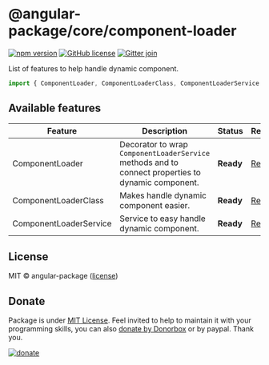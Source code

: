 # @angular-package/core/component-loader

[![npm version](https://badge.fury.io/js/%40angular-package%2Fcore.svg)](https://badge.fury.io/js/%40angular-package%2Fcore)
[![GitHub license](https://img.shields.io/github/license/angular-package/angular-package.svg)](https://github.com/angular-package/angular-package/blob/master/LICENSE)
[![Gitter join](https://img.shields.io/gitter/room/nwjs/nw.js.svg)](https://gitter.im/angularpackage/core)

List of features to help handle dynamic component.

```typescript
import { ComponentLoader, ComponentLoaderClass, ComponentLoaderService } from '@angular-package/core/component-loader';
```

## Available features

| Feature | Description | Status | Readme |
|---------|-------------|--------|--------|
| ComponentLoader | Decorator to wrap `ComponentLoaderService` methods and to connect properties to dynamic component. | **Ready** | [Readme][0]  |
| ComponentLoaderClass | Makes handle dynamic component easier. | **Ready**  | [Readme][1]  |
| ComponentLoaderService | Service to easy handle dynamic component. | **Ready**  | [Readme][2]  |

[0]: https://github.com/angular-package/angular-package/tree/master/packages/core/packages/component-loader/ComponentLoader.md
[1]: https://github.com/angular-package/angular-package/tree/master/packages/core/packages/component-loader/ComponentLoaderClass.md
[2]: https://github.com/angular-package/angular-package/tree/master/packages/core/packages/component-loader/ComponentLoaderService.md

## License

MIT © angular-package ([license][432])

## Donate

Package is under [MIT License][432]. Feel invited to help to maintain it with your programming skills, you can also [donate by Donorbox][27] or by paypal. Thank you.

[![donate](https://www.paypalobjects.com/en_US/i/btn/btn_donateCC_LG.gif)][127]

[27]: https://donorbox.org/help-creating-open-source-software
[127]: https://www.paypal.com/cgi-bin/webscr?cmd=_s-xclick&hosted_button_id=V98VLPSG6NQA6

[424]: https://rollupjs.org/#introduction
[425]: https://gist.github.com/stephenparish/9941e89d80e2bc58a153
[426]: http://karma-runner.github.io/0.10/dev/git-commit-msg.html
[427]: https://angular.io/docs/ts/latest/guide/style-guide.html
[428]: https://gist.github.com/stas-kh/2fc80c11c6db0fc4c64354400e29a2b8
[429]: https://marketplace.visualstudio.com/items?itemName=Mikael.Angular-BeastCode
[430]: https://marketplace.visualstudio.com/items?itemName=johnpapa.Angular2
[431]: http://semver.org/
[432]: https://github.com/angular-package/angular-package/blob/master/LICENSE
[433]: https://developer.mozilla.org/en-US/docs/Web/API/HTMLElement
[434]: https://angular.io/api/core/ChangeDetectorRef
[435]: https://angular.io/api/core/testing/TestModuleMetadata
[436]: https://angular.io/api/core/Type
